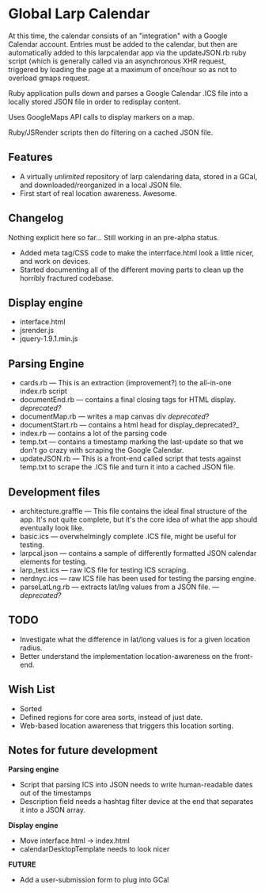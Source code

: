 Global Larp Calendar
=============

At this time, the calendar consists of an "integration" with a Google Calendar account. Entries must be added to the calendar, but then are automatically added to this larpcalendar app via the updateJSON.rb ruby script (which is generally called via an asynchronous XHR request, triggered by loading the page at a maximum of once/hour so as not to overload gmaps request. 

Ruby application pulls down and parses a Google Calendar .ICS file into a locally stored JSON file in order to redisplay content.

Uses GoogleMaps API calls to display markers on a map.

Ruby/JSRender scripts then do filtering on a cached JSON file.

## Features
- A virtually _unlimited_ repository of larp calendaring data, stored in a GCal, and downloaded/reorganized in a local JSON file.
- First start of real location awareness. Awesome.

## Changelog
Nothing explicit here so far... Still working in an pre-alpha status.

* Added meta tag/CSS code to make the interrface.html look a little nicer, and work on devices.
* Started documenting all of the different moving parts to clean up the horribly fractured codebase.

## Display engine
* interface.html
* jsrender.js
* jquery-1.9.1.min.js

## Parsing Engine
* cards.rb — This is an extraction (improvement?) to the all-in-one index.rb script
* documentEnd.rb — contains a final closing tags for HTML display. _deprecated?_
* documentMap.rb — writes a map canvas div _deprecated?_
* documentStart.rb — contains a html head for display_deprecated?_
* index.rb — contains a lot of the parsing code
* temp.txt — contains a timestamp marking the last-update so that we don't go crazy with scraping the Google Calendar.
* updateJSON.rb — This is a front-end called script that tests against temp.txt to scrape the .ICS file and turn it into a cached JSON file.


## Development files
* architecture.graffle — This file contains the ideal final structure of the app. It's not quite complete, but it's the core idea of what the app should eventually look like.
* basic.ics — overwhelmingly complete .ICS file, might be useful for testing.
* larpcal.json — contains a sample of differently formatted JSON calendar elements for testing.
* larp_test.ics — raw ICS file for testing ICS scraping.
* nerdnyc.ics — raw ICS file has been used for testing the parsing engine.
* parseLatLng.rb — extracts lat/lng values from a JSON file. — _deprecated?_

## TODO
- Investigate what the difference in lat/long values is for a given location radius.
- Better understand the implementation location-awareness on the front-end.

## Wish List
- Sorted 
- Defined regions for core area sorts, instead of just date.
- Web-based location awareness that triggers this location sorting.

## Notes for future development

**Parsing engine**

* Script that parsing ICS into JSON needs to write human-readable dates out of the timestamps
* Description field needs a hashtag filter device at the end that separates it into a JSON array.

**Display engine**

* Move interface.html -> index.html
* calendarDesktopTemplate needs to look nicer 

**FUTURE**

* Add a user-submission form to plug into GCal